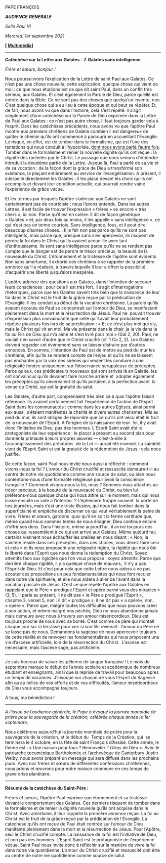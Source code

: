 PAPE FRANÇOIS

***AUDIENCE GÉNÉRALE***

*Salle Paul VI*

*Mercredi 1er septembre 2021*

**[ [Multimédia](http://w2.vatican.va/content/francesco/fr/events/event.dir.html/content/vaticanevents/fr/2021/9/1/udienzagenerale.html)]**

* * *

**Catéchèse sur la Lettre aux Galates - 7. Galates sans intelligence**

*Frère et sœurs, bonjour !*

Nous poursuivrons l’explication de la Lettre de saint Paul aux Galates. Ce n’est pas une chose nouvelle, cette explication, quelque chose qui vient de moi : ce que nous étudions est ce que dit saint Paul, dans un conflit très sérieux, aux Galates. Et c’est également la Parole de Dieu, parce qu’elle est entrée dans la Bible. Ce ne sont pas des choses que quelqu’un invente, non. C’est quelque chose qui a eu lieu à cette époque et qui peut se répéter. Et, de fait, nous avons vu que dans l’histoire, cela s’est répété. Il s’agit simplement d’une catéchèse sur la Parole de Dieu exprimée dans la Lettre de Paul aux Galates : ce n’est pas autre chose. Il faut toujours garder cela à l’esprit. Dans les catéchèses précédents, nous avons vu que l’apôtre Paul montre aux premiers chrétiens de Galatie combien il est dangereux de quitter le chemin qu’ils ont commencé à parcourir en accueillant l’Evangile. Le risque, en effet, est de tomber dans le formalisme, qui est l’une des tentations qui nous conduit à l’hypocrisie, [dont nous avons parlé l’autre fois](https://www.vatican.va/content/francesco/fr/audiences/2021/documents/papa-francesco_20210825_udienza-generale.html). Tomber dans le formalisme et renier la nouvelle dignité qu’ils ont reçue : la dignité des rachetés par le Christ. Le passage que nous venons d’entendre introduit la deuxième partie de la Lettre. Jusque là, Paul a parlé de sa vie et de sa vocation : de la façon dont la grâce de Dieu a transformé son existence, la plaçant entièrement au service de l’évangélisation. A présent, il interpelle directement les Galates : il les place devant les choix qu’ils ont accomplis et devant leur condition actuelle, qui pourrait rendre vaine l’expérience de grâce vécue.

Et les termes par lesquels l’apôtre s’adresse aux Galates ne sont certainement pas de courtoisie : nous l’avons entendu. Dans les autres Lettres, il est facile de trouver l’expression « frères » ou encore « très chers », ici non. Parce qu’il est en colère. Il dit de façon générique « Galates » et, par deux fois au moins, il les appelle « sans intelligence », ce qui n’est pas un terme courtois. Sans intelligence, fous, et il peut dire beaucoup d’autres choses... Il le fait non pas parce qu’ils ne sont pas intelligents, mais parce que, presque sans s’en apercevoir, ils risquent de perdre la foi dans le Christ qu’ils avaient accueillie avec tant d’enthousiasme. Ils sont sans intelligence parce qu’ils ne se rendent pas compte que le danger est de perdre le trésor précieux, la beauté de la nouveauté du Christ. L’étonnement et la tristesse de l’apôtre sont évidents. Non sans amertume, il exhorte ces chrétiens à se rappeler de la première annonce qu’il a réalisée, à travers laquelle il leur a offert la possibilité d’acquérir une liberté jusqu’alors inespérée.

L’apôtre adresse des questions aux Galates, dans l’intention de secouer leurs consciences : pour cela il est très fort. Il s’agit d’interrogations rhétoriques, parce que les Galates savent très bien que la naissance de leur foi dans le Christ est le fruit de la grâce reçue par la prédication de l’Evangile. Il les conduit au début de la vocation chrétienne. La parole qu’ils avaient écoutée de Paul se concentrait sur l’amour de Dieu, se manifestant pleinement dans la mort et la résurrection de Jésus. Paul ne  pouvait trouver d’expression plus convaincante que celle qu’il avait leur probablement répétée plusieurs fois lors de sa prédication : « Et ce n’est plus moi qui vis, mais le Christ qui vit en moi. Ma vie présente dans la chair, je la vis dans la foi au Fils de Dieu qui m’a aimé et s’est livré pour moi » (Gal 2, 20). Paul, ne  voulait rien savoir d’autre que le Christ crucifié (cf. 1 Co 2, 2). Les Galates doivent regarder cet événement sans se laisser distraire par d’autres annonces. En somme, l’intention de Paul est de mettre au pied du mur les chrétiens, afin qu’ils se rendent compte de l’enjeu et qu’ils ne se laissent pas enchanter par la voix des sirènes qui veulent les conduire à une religiosité fondée uniquement sur l’observance scrupuleuse de préceptes. Parce qu’eux, ces prédicateurs nouveaux qui sont arrivés là en Galatie, les ont convaincus qu’ils devaient faire marche arrière et  adopter également les préceptes qu’ils observaient et qu’ils portaient à la perfection avant  la venue du Christ, qui est la gratuité du salut.

Les Galates, d’autre part, comprenaient très bien ce à quoi l’apôtre faisait référence. Ils avaient certainement fait l’expérience de l’action de l’Esprit Saint dans les communautés : comme dans les autres Eglises, ainsi parmi eux aussi, s’étaient manifestés la charité et divers autres charismes. Mis au pied du mur, ils sont obligés de répondre que ce qu’ils ont vécu était le fruit de la nouveauté de l’Esprit. A l’origine de la naissance de leur  foi, il y avait donc l’initiative de Dieu, pas des hommes. L’Esprit Saint avait été le protagoniste de leur expérience ; le placer à présent au second plan pour donner la primauté à leurs propres œuvres — c’est-à-dire à l’accomplissement des préceptes  de la Loi — aurait été insensé. La sainteté vient de l’Esprit Saint et est la gratuité de la rédemption de Jésus : cela nous justifie.

De cette façon, saint Paul nous invite nous aussi à réfléchir : comment vivons-nous la foi ? L’amour du Christ crucifié et ressuscité demeure-t-il au centre de notre vie quotidienne comme une source de salut, ou bien nous contentons-nous d’une formalité religieuse pour avoir la conscience tranquille ? Comment vivons-nous la foi, nous ? Sommes-nous attachés au trésor précieux, à la beauté de la nouveauté du Christ, ou bien lui préférons-nous quelque chose qui nous attire sur le moment, mais qui nous laisse ensuite un vide à l’intérieur ? L’éphémère frappe souvent  la porte de nos journées, mais c’est une triste illusion, qui nous fait tomber dans la superficialité et empêche de discerner ce qui vaut véritablement la peine de vivre. Frères et sœurs, gardons  quoi qu’il en soit la ferme certitude que, même quand nous sommes tentés de nous éloigner, Dieu continue encore d’offrir ses dons. Dans l’histoire, même aujourd’hui, il arrive toujours des choses qui ressemblent à ce qui est arrivé aux Galates. Même aujourd’hui, certains viennent nous échauffer les oreilles en nous disant : « Non, la sainteté réside dans ces préceptes, dans ces choses, vous devez faire ceci et cela » et ils nous proposent une religiosité rigide, la rigidité qui nous ôte la liberté dans l’Esprit que nous donne la rédemption du Christ. Soyez attentifs face aux rigidités que l’on vous propose : soyez attentifs. Parce que derrière chaque rigidité, il y a quelque chose de mauvais,  il n’y a pas l’Esprit de Dieu. Et c’est pour cela que cette Lettre nous aidera à ne pas écouter ces propositions un peu fondamentalistes qui nous font reculer dans notre vie spirituelle, et elle nous aidera à aller de l’avant dans la vocation pascale de Jésus. C’est ce que répète l’apôtre aux Galates en rappelant que le Père « prodigue l’Esprit et opère parmi vous des miracles » (3, 5). Il parle au présent, il ne dit pas « le Père a prodigué l’Esprit », chapitre 3, verset 5, non : il dit « prodigue », il ne dit pas « a opéré», non, « opère ». Parce que, malgré toutes les difficultés que nous pouvons créer à son action, et même malgré nos péchés, Dieu ne nous abandonne jamais mais demeure avec nous à travers son amour miséricordieux. Dieu est toujours proche de nous avec sa bonté. C’est comme ce père qui montait chaque jour sur la terrasse pour voir si son fils revenait : l’amour du Père ne se lasse pas de nous. Demandons la sagesse de nous apercevoir toujours de cette réalité et de renvoyer les fondamentalistes qui nous proposent une vie d’ascèse artificielle, loin de la résurrection du Christ.  L’ascèse est nécessaire, mais l’ascèse sage, pas artificielle.

* * *

Je suis heureux de saluer les pèlerins de langue française ! Le mois de septembre marque le début de l’année scolaire et académique de nombreux étudiant et enseignants, ainsi que la reprise de travail pour beaucoup après un temps de vacances. J’invoque sur chacun de vous l’Esprit de Sagesse afin qu’au milieu de vos efforts et de vos difficultés, l’amour miséricordieux de Dieu vous accompagne toujours.

A tous, ma bénédiction !

* * *

*A l’issue de l’audience générale, le Pape a évoqué la journée mondiale de prière pour la sauvegarde de la création, célébrée chaque année le 1er septembre.*

Nous célébrons aujourd’hui la journée mondiale de prière pour la sauvegarde de la création, et le début du  Temps de la Création, qui  se terminera le 4 octobre, en la fête de saint François d’Assise. Cette année, le thème est : « Une maison pour tous ? Renouveler l’ *Oikos* de Dieu ». Avec le patriarche œcuménique Bartholomée et l’archevêque de Canterbury Justin Welby, nous avons préparé un message qui sera diffusé dans les prochains jours. Avec nos frères et sœurs de différentes confessions chrétiennes, nous prions et œuvrons pour notre maison commune en ces temps de grave crise planétaire.

* * *

**Résumé de la catéchèse du Saint-Père :**

Frères et sœurs, l’Apôtre Paul exprime son étonnement et sa tristesse devant le comportement des Galates. Ces derniers risquent de tomber dans le formalisme et de renier la dignité nouvelle qu’ils ont acquise dans le Christ. Avec amertume, il leur rappelle la première annonce reçue. La foi au Christ est le fruit de la grâce reçue par la prédication de l’Evangile. La catéchèse qu’ils ont reçue de Paul était centrée sur l’amour de Dieu manifesté pleinement dans la mort et la résurrection de Jésus. Pour l’Apôtre, seul le Christ crucifié compte. La naissance de la foi est l’initiative de Dieu, et non pas des hommes. L’Esprit Saint est le protagoniste de l’expérience vécue. Saint Paul nous invite donc à réfléchir sur la manière de vivre la foi dans notre vie quotidienne. L’amour du Christ crucifié et ressuscité doit être au centre de notre vie quotidienne comme source de salut.